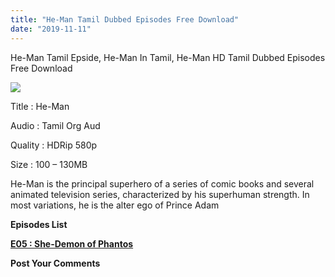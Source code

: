 ```yaml
---
title: "He-Man Tamil Dubbed Episodes Free Download"
date: "2019-11-11"
---
```


He-Man Tamil Epside, He-Man In Tamil, He-Man HD Tamil Dubbed Episodes Free Download

[![](https://1.bp.blogspot.com/-Cux0tsV5avA/XclwOqJiv-I/AAAAAAAACMg/4wST_dvYFhcrdMOzW0FjU75kSJQxFbDTQCPcBGAYYCw/s320/He-Man_Reboot_2019.jpg)](https://1.bp.blogspot.com/-Cux0tsV5avA/XclwOqJiv-I/AAAAAAAACMg/4wST_dvYFhcrdMOzW0FjU75kSJQxFbDTQCPcBGAYYCw/s1600/He-Man_Reboot_2019.jpg)

  
Title : He-Man

Audio : Tamil Org Aud

Quality : HDRip 580p

Size : 100 – 130MB

He-Man is the principal superhero of a series of comic books and several animated television series, characterized by his superhuman strength. In most variations, he is the alter ego of Prince Adam

**Episodes List** 

**[E05 : She-Demon of Phantos](https://mega.nz/#!G14UESjI!RkOFl_sXYthBYpLbvc1WK9GS2OEheK5vjEcxUdVYOHI)**

**Post Your Comments**
